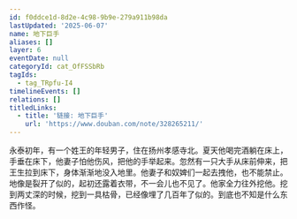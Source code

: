 ```yaml
---
id: f0ddce1d-8d2e-4c98-9b9e-279a911b98da
lastUpdated: '2025-06-07'
name: 地下巨手
aliases: []
layer: 6
eventDate: null
categoryId: cat_OfFSSbRb
tagIds:
  - tag_TRpfu-I4
timelineEvents: []
relations: []
titledLinks:
  - title: '链接: 地下巨手'
    url: 'https://www.douban.com/note/328265211/'
---
```

永泰初年，有一个姓王的年轻男子，住在扬州孝感寺北。夏天他喝完酒躺在床上，手垂在床下，他妻子怕他伤风，把他的手举起来。忽然有一只大手从床前伸来，把王生拉到床下，身体渐渐地没入地里。他妻子和奴婢们一起去拽他，也不能禁止。地像是裂开了似的，起初还露着衣带，不一会儿也不见了。他家全力往外挖他。挖到两丈深的时候，挖到一具枯骨，已经像埋了几百年了似的。到底也不知是什么东西作怪。
